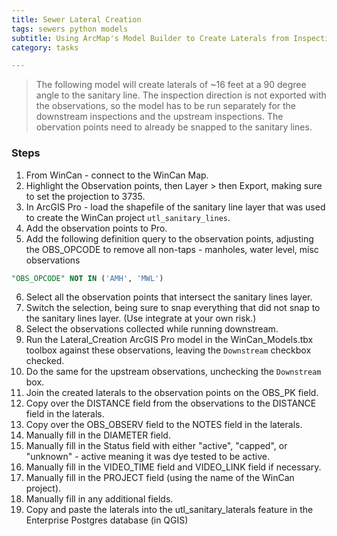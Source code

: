 ```yaml
---
title: Sewer Lateral Creation
tags: sewers python models
subtitle: Using ArcMap's Model Builder to Create Laterals from Inspection Camera Observations
category: tasks

---
```


>The following model will create laterals of ~16 feet at a 90 degree angle to the sanitary line. The inspection direction is not exported with the observations, so the model has to be run separately for the downstream inspections and the upstream inspections. The obervation points need to already be snapped to the sanitary lines.

### Steps

1. From WinCan - connect to the WinCan Map.
2. Highlight the Observation points, then  Layer > then Export, making sure to set the projection to 3735.
3. In ArcGIS Pro - load the shapefile of the sanitary line layer that was used to create the WinCan project ``utl_sanitary_lines``.
4. Add the observation points to Pro.
5. Add the following definition query to the observation points, adjusting the OBS_OPCODE to remove all non-taps - manholes, water level, misc observations
```sql
"OBS_OPCODE" NOT IN ('AMH', 'MWL')
```
6. Select all the observation points that intersect the sanitary lines layer.
7. Switch the selection, being sure to snap everything that did not snap to the sanitary lines layer. (Use integrate at your own risk.)
8. Select the observations collected while running downstream.
9. Run the Lateral_Creation ArcGIS Pro model in the WinCan_Models.tbx toolbox against these observations, leaving the ``Downstream`` checkbox checked.
10. Do the same for the upstream observations, unchecking the ``Downstream`` box.
11. Join the created laterals to the observation points on the OBS_PK field.
12. Copy over the DISTANCE field from the observations to the DISTANCE field in the laterals.
13. Copy over the OBS_OBSERV field to the NOTES field in the laterals.
14. Manually fill in the DIAMETER field.
15. Manually fill in the Status field with either "active", "capped", or "unknown" - active meaning it was dye tested to be active.
16. Manually fill in the VIDEO_TIME field and VIDEO_LINK field if necessary.
17. Manually fill in the PROJECT field (using the name of the WinCan project).
18. Manually fill in any additional fields.
19. Copy and paste the laterals into the utl_sanitary_laterals feature in the Enterprise Postgres database (in QGIS)
